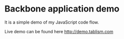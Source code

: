 Backbone application demo
=========================

It is a simple demo of my JavaScript code flow. 

Live demo can be found here http://demo.tablism.com
